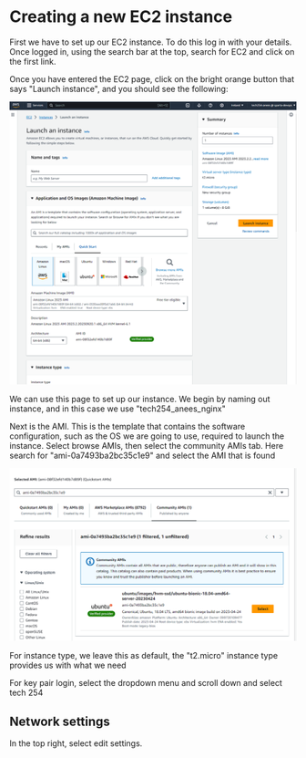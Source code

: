 # Creating a new EC2 instance

First we have to set up our EC2 instance. To do this log in with your details. Once logged in, using the search bar at the top, search for EC2 and click on the first link.

Once you have entered the EC2 page, click on the bright orange button that says "Launch instance", and you should see the following:

![Alt text](instance_homepage.png)

We can use this page to set up our instance. We begin by naming out instance, and in this case we use "tech254_anees_nginx"

Next is the AMI. This is the template that contains the software configuration, such as the OS we are going to use, required to launch the instance. Select browse AMIs, then select the community AMIs tab. Here search for "ami-0a7493ba2bc35c1e9" and select the AMI that is found

![Alt text](ami.png)

For instance type, we leave this as default, the "t2.micro" instance type provides us with what we need

For key pair login, select the dropdown menu and scroll down and select tech 254

## Network settings

In the top right, select edit settings.